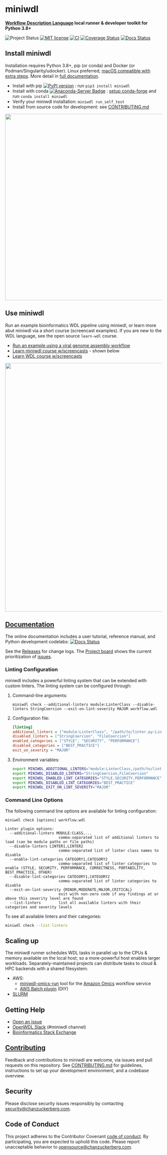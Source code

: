 # miniwdl
**[Workflow Description Language](http://openwdl.org/) local runner & developer toolkit for Python 3.8+**

![Project Status](https://img.shields.io/badge/status-stable-green.svg)
[![MIT license](https://img.shields.io/badge/license-MIT-brightgreen.svg)](https://github.com/chanzuckerberg/miniwdl/blob/main/LICENSE)
[![CI](https://github.com/chanzuckerberg/miniwdl/workflows/CI/badge.svg?branch=main)](https://github.com/chanzuckerberg/miniwdl/actions?query=workflow%3ACI)
[![Coverage Status](https://coveralls.io/repos/github/chanzuckerberg/miniwdl/badge.svg?branch=main)](https://coveralls.io/github/chanzuckerberg/miniwdl?branch=main)
[![Docs Status](https://readthedocs.org/projects/miniwdl/badge/?version=latest)](https://miniwdl.readthedocs.io/en/latest/)

## Install miniwdl

Installation requires Python 3.8+, pip (or conda) and Docker (or Podman/Singularity/udocker). Linux preferred; [macOS compatible with extra steps](https://github.com/chanzuckerberg/miniwdl/issues/145). More detail in [full documentation](https://miniwdl.readthedocs.io/en/latest/getting_started.html).

- Install with pip [![PyPI version](https://img.shields.io/pypi/v/miniwdl.svg)](https://pypi.org/project/miniwdl/) : run `pip3 install miniwdl`
- Install with conda [![Anaconda-Server Badge](https://anaconda.org/conda-forge/miniwdl/badges/version.svg)](https://anaconda.org/conda-forge/miniwdl) : [setup conda-forge](https://conda-forge.org/docs/user/introduction/#how-can-i-install-packages-from-conda-forge) and run `conda install miniwdl`
- Verify your miniwdl installation: `miniwdl run_self_test`
- Install from source code for development: see [CONTRIBUTING.md](CONTRIBUTING.md)

<img src="https://github.com/openwdl/learn-wdl/blob/master/images/miniwdl-dev.png" width=600>

## Use miniwdl

Run an example bioinformatics WDL pipeline using miniwdl, or learn more abut miniwdl via a short course (screencast examples).  If you are new to the WDL language, see the open source `learn-wdl` course.  

- [Run an example using a viral genome assembly workflow](https://miniwdl.readthedocs.io/en/latest/getting_started.html)
- [Learn miniwdl course w/screencasts](https://github.com/openwdl/learn-wdl/tree/master/6_miniwdl_course) - shown below
- [Learn WDL course w/screencasts](https://github.com/openwdl/learn-wdl)

[<img src="https://github.com/openwdl/learn-wdl/blob/master/images/miniwdl-screencasts.png" width=800>](https://www.youtube.com/playlist?list=PL4Q4HssKcxYv1FQJUD6D1Cu0Q1O-_S1hM)

## [Documentation](https://miniwdl.readthedocs.io/en/latest/WDL.html)

The online documentation includes a user tutorial, reference manual, and Python development codelabs: [![Docs Status](https://readthedocs.org/projects/miniwdl/badge/?version=latest)](https://miniwdl.readthedocs.io/en/latest/WDL.html)

See the [Releases](https://github.com/chanzuckerberg/miniwdl/releases) for change logs. The [Project board](https://github.com/chanzuckerberg/miniwdl/projects/1) shows the current prioritization of [issues](https://github.com/chanzuckerberg/miniwdl/issues).

### Linting Configuration

miniwdl includes a powerful linting system that can be extended with custom linters. The linting system can be configured through:

1. Command-line arguments:
   ```
   miniwdl check --additional-linters module:LinterClass --disable-linters StringCoercion --exit-on-lint-severity MAJOR workflow.wdl
   ```

2. Configuration file:
   ```ini
   [linting]
   additional_linters = ["module:LinterClass", "/path/to/linter.py:LinterClass"]
   disabled_linters = ["StringCoercion", "FileCoercion"]
   enabled_categories = ["STYLE", "SECURITY", "PERFORMANCE"]
   disabled_categories = ["BEST_PRACTICE"]
   exit_on_severity = "MAJOR"
   ```

3. Environment variables:
   ```bash
   export MINIWDL_ADDITIONAL_LINTERS="module:LinterClass,/path/to/linter.py:LinterClass"
   export MINIWDL_DISABLED_LINTERS="StringCoercion,FileCoercion"
   export MINIWDL_ENABLED_LINT_CATEGORIES="STYLE,SECURITY,PERFORMANCE"
   export MINIWDL_DISABLED_LINT_CATEGORIES="BEST_PRACTICE"
   export MINIWDL_EXIT_ON_LINT_SEVERITY="MAJOR"
   ```

### Command Line Options

The following command line options are available for linting configuration:

```
miniwdl check [options] workflow.wdl

Linter plugin options:
  --additional-linters MODULE:CLASS,...
                        comma-separated list of additional linters to load (can be module paths or file paths)
  --disable-linters LINTER1,LINTER2
                        comma-separated list of linter class names to disable
  --enable-lint-categories CATEGORY1,CATEGORY2
                        comma-separated list of linter categories to enable (STYLE, SECURITY, PERFORMANCE, CORRECTNESS, PORTABILITY, BEST_PRACTICE, OTHER)
  --disable-lint-categories CATEGORY1,CATEGORY2
                        comma-separated list of linter categories to disable
  --exit-on-lint-severity {MINOR,MODERATE,MAJOR,CRITICAL}
                        exit with non-zero code if any findings at or above this severity level are found
  --list-linters        list all available linters with their categories and severity levels
```

To see all available linters and their categories:

```bash
miniwdl check --list-linters
```

## Scaling up

The miniwdl runner schedules WDL tasks in parallel up to the CPUs & memory available on the local host; so a more-powerful host enables larger workloads. Separately-maintained projects can distribute tasks to cloud & HPC backends with a shared filesystem:

* AWS:
  * [miniwdl-omics-run](https://github.com/miniwdl-ext/miniwdl-omics-run) tool for the [Amazon Omics](https://aws.amazon.com/omics/) workflow service
  * [AWS Batch plugin](https://github.com/miniwdl-ext/miniwdl-aws) (DIY)
* [SLURM](https://github.com/miniwdl-ext/miniwdl-slurm)

## Getting Help

* [Open an issue](https://github.com/chanzuckerberg/miniwdl/issues)
* [OpenWDL Slack](https://openwdl.slack.com/) (#miniwdl channel)
* [Bioinformatics Stack Exchange](https://bioinformatics.stackexchange.com/questions/tagged/wdl)

## [Contributing](https://github.com/chanzuckerberg/miniwdl/blob/main/CONTRIBUTING.md)

Feedback and contributions to miniwdl are welcome, via issues and pull requests on this repository. See [CONTRIBUTING.md](https://github.com/chanzuckerberg/miniwdl/blob/main/CONTRIBUTING.md) for guidelines, instructions to set up your development environment, and a codebase overview.

## Security

Please disclose security issues responsibly by contacting security@chanzuckerberg.com.

## Code of Conduct

This project adheres to the Contributor Covenant [code of conduct](https://github.com/chanzuckerberg/.github/blob/master/CODE_OF_CONDUCT.md).
By participating, you are expected to uphold this code. 
Please report unacceptable behavior to [opensource@chanzuckerberg.com](mailto:opensource@chanzuckerberg.com).
